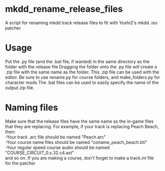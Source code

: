 # mkdd_rename_release_files
 A script for renaming mkdd track release files to fit with Yoshi2's mkdd .iso patcher 

# Usage 
Put the .py file (and the .bat file, if wanted) in the same directory as the folder with the release file
Dragging the folder onto the .py file will create a .zip file with the same name as the folder. This .zip file can be used with the editor.
Be sure to use rename.py for course folders, and make_folders.py for character mods
The .bat files can be used to easily specify the name of the output.zip file.

# Naming files
Make sure that the release files have the same name as the in-game files that they are replacing.
For example, if your track is replacing Peach Beach, then:<br/>
-Your track .arc file should be named "Peach.arc"<br/>
-Your course name files should be named "coname_peach_beach.bti"<br/>
-Your regular speed course audio should be named "COURSE_CIRCUIT_0.x.32.c4.ast"<br/>
and so on.
If you are making a course, don't forget to make a track.ini file for the patcher


